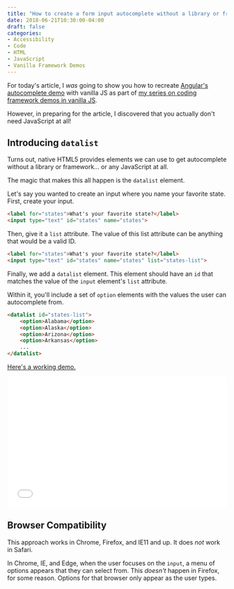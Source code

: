 ```yaml
---
title: "How to create a form input autocomplete without a library or framework"
date: 2018-06-21T10:30:00-04:00
draft: false
categories:
- Accessibility
- Code
- HTML
- JavaScript
- Vanilla Framework Demos
---
```


For today's article, I *was* going to show you how to recreate [Angular's autocomplete demo](https://material.angularjs.org/latest/demo/autocomplete) with vanilla JS as part of [my series on coding framework demos in vanilla JS](/categories/vanilla-framework-demos/).

However, in preparing for the article, I discovered that you actually don't need JavaScript at all!

## Introducing `datalist`

Turns out, native HTML5 provides elements we can use to get autocomplete without a library or framework... or any JavaScript at all.

The magic that makes this all happen is the `datalist` element.

Let's say you wanted to create an input where you name your favorite state. First, create your input.

```html
<label for="states">What's your favorite state?</label>
<input type="text" id="states" name="states">
```

Then, give it a `list` attribute. The value of this list attribute can be anything that would be a valid ID.

```html
<label for="states">What's your favorite state?</label>
<input type="text" id="states" name="states" list="states-list">
```

Finally, we add a `datalist` element. This element should have an `id` that matches the value of the `input` element's `list` attribute.

Within it, you'll include a set of `option` elements with the values the user can autocomplete from.

```html
<datalist id="states-list">
	<option>Alabama</option>
	<option>Alaska</option>
	<option>Arizona</option>
	<option>Arkansas</option>
	...
</datalist>
```

[Here's a working demo.](http://jsfiddle.net/cferdinandi/zacnfjqL/1/)

<div class="fluid-vids"><iframe width="100%" height="300" src="//jsfiddle.net/cferdinandi/zacnfjqL/1/embedded/" allowfullscreen="allowfullscreen" allowpaymentrequest frameborder="0"></iframe></div>

## Browser Compatibility

This approach works in Chrome, Firefox, and IE11 and up. It does *not* work in Safari.

In Chrome, IE, and Edge, when the user focuses on the `input`, a menu of options appears that they can select from. This *doesn't* happen in Firefox, for some reason. Options for that browser only appear as the user types.